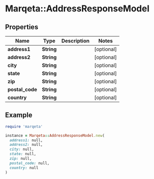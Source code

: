 # Marqeta::AddressResponseModel

## Properties

| Name | Type | Description | Notes |
| ---- | ---- | ----------- | ----- |
| **address1** | **String** |  | [optional] |
| **address2** | **String** |  | [optional] |
| **city** | **String** |  | [optional] |
| **state** | **String** |  | [optional] |
| **zip** | **String** |  | [optional] |
| **postal_code** | **String** |  | [optional] |
| **country** | **String** |  | [optional] |

## Example

```ruby
require 'marqeta'

instance = Marqeta::AddressResponseModel.new(
  address1: null,
  address2: null,
  city: null,
  state: null,
  zip: null,
  postal_code: null,
  country: null
)
```

